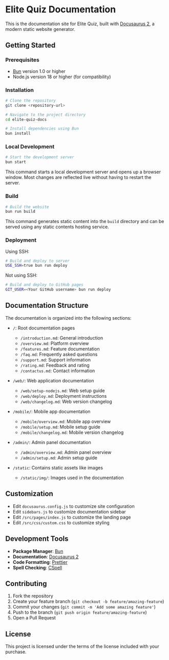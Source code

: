 # Elite Quiz Documentation

This is the documentation site for Elite Quiz, built with [Docusaurus 2](https://docusaurus.io/), a modern static website generator.

## Getting Started

### Prerequisites

- [Bun](https://bun.sh/) version 1.0 or higher
- Node.js version 18 or higher (for compatibility)

### Installation

```bash
# Clone the repository
git clone <repository-url>

# Navigate to the project directory
cd elite-quiz-docs

# Install dependencies using Bun
bun install
```

### Local Development

```bash
# Start the development server
bun start
```

This command starts a local development server and opens up a browser window. Most changes are reflected live without having to restart the server.

### Build

```bash
# Build the website
bun run build
```

This command generates static content into the `build` directory and can be served using any static contents hosting service.

### Deployment

Using SSH:

```bash
# Build and deploy to server
USE_SSH=true bun run deploy
```

Not using SSH:

```bash
# Build and deploy to GitHub pages
GIT_USER=<Your GitHub username> bun run deploy
```

## Documentation Structure

The documentation is organized into the following sections:

- `/`: Root documentation pages

  - `/introduction.md`: General introduction
  - `/overview.md`: Platform overview
  - `/features.md`: Feature documentation
  - `/faq.md`: Frequently asked questions
  - `/support.md`: Support information
  - `/rating.md`: Feedback and rating
  - `/contactus.md`: Contact information

- `/web/`: Web application documentation

  - `/web/setup-nodejs.md`: Web setup guide
  - `/web/deploy.md`: Deployment instructions
  - `/web/changelog.md`: Web version changelog

- `/mobile/`: Mobile app documentation

  - `/mobile/overview.md`: Mobile app overview
  - `/mobile/setup.md`: Mobile setup guide
  - `/mobile/changelog.md`: Mobile version changelog

- `/admin/`: Admin panel documentation

  - `/admin/overview.md`: Admin panel overview
  - `/admin/setup.md`: Admin setup guide

- `/static`: Contains static assets like images
  - `/static/img/`: Images used in the documentation

## Customization

- Edit `docusaurus.config.js` to customize site configuration
- Edit `sidebars.js` to customize documentation sidebar
- Edit `/src/pages/index.js` to customize the landing page
- Edit `/src/css/custom.css` to customize styling

## Development Tools

- **Package Manager**: [Bun](https://bun.sh/)
- **Documentation**: [Docusaurus 2](https://docusaurus.io/)
- **Code Formatting**: [Prettier](https://prettier.io/)
- **Spell Checking**: [CSpell](https://cspell.org/)

## Contributing

1. Fork the repository
2. Create your feature branch (`git checkout -b feature/amazing-feature`)
3. Commit your changes (`git commit -m 'Add some amazing feature'`)
4. Push to the branch (`git push origin feature/amazing-feature`)
5. Open a Pull Request

## License

This project is licensed under the terms of the license included with your purchase.
